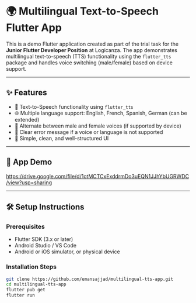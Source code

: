 # 🌍 Multilingual Text-to-Speech Flutter App

This is a demo Flutter application created as part of the trial task for the **Junior Flutter Developer Position** at Logicanza. The app demonstrates multilingual text-to-speech (TTS) functionality using the `flutter_tts` package and handles voice switching (male/female) based on device support.

---

## ✨ Features

- 🎤 Text-to-Speech functionality using `flutter_tts`
- 🌐 Multiple language support: English, French, Spanish, German (can be extended)
- 🔁 Alternate between male and female voices (if supported by device)
- 📩 Clear error message if a voice or language is not supported
- 🧠 Simple, clean, and well-structured UI

---

## 📱 App Demo

https://drive.google.com/file/d/1otMCTCxExddrmDo3uEQN1JJhYbUGRWDC/view?usp=sharing

---

## 🛠️ Setup Instructions

### Prerequisites

- Flutter SDK (3.x or later)
- Android Studio / VS Code
- Android or iOS simulator, or physical device

### Installation Steps

```bash
git clone https://github.com/emansajjad/multilingual-tts-app.git
cd multilingual-tts-app
flutter pub get
flutter run

